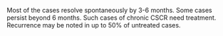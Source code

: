 Most of the cases resolve spontaneously by 3-6 months. Some cases persist beyond 6 months. Such cases of chronic CSCR need treatment. Recurrence may be noted in up to 50% of untreated cases.